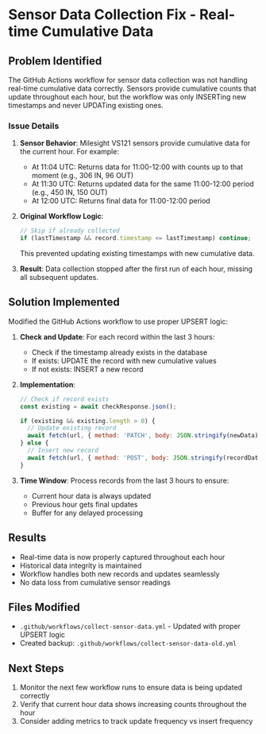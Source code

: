 # Sensor Data Collection Fix - Real-time Cumulative Data

## Problem Identified

The GitHub Actions workflow for sensor data collection was not handling real-time cumulative data correctly. Sensors provide cumulative counts that update throughout each hour, but the workflow was only INSERTing new timestamps and never UPDATing existing ones.

### Issue Details

1. **Sensor Behavior**: Milesight VS121 sensors provide cumulative data for the current hour. For example:
   - At 11:04 UTC: Returns data for 11:00-12:00 with counts up to that moment (e.g., 306 IN, 96 OUT)
   - At 11:30 UTC: Returns updated data for the same 11:00-12:00 period (e.g., 450 IN, 150 OUT)
   - At 12:00 UTC: Returns final data for 11:00-12:00 period

2. **Original Workflow Logic**:
   ```javascript
   // Skip if already collected
   if (lastTimestamp && record.timestamp <= lastTimestamp) continue;
   ```
   This prevented updating existing timestamps with new cumulative data.

3. **Result**: Data collection stopped after the first run of each hour, missing all subsequent updates.

## Solution Implemented

Modified the GitHub Actions workflow to use proper UPSERT logic:

1. **Check and Update**: For each record within the last 3 hours:
   - Check if the timestamp already exists in the database
   - If exists: UPDATE the record with new cumulative values
   - If not exists: INSERT a new record

2. **Implementation**:
   ```javascript
   // Check if record exists
   const existing = await checkResponse.json();
   
   if (existing && existing.length > 0) {
     // Update existing record
     await fetch(url, { method: 'PATCH', body: JSON.stringify(newData) });
   } else {
     // Insert new record
     await fetch(url, { method: 'POST', body: JSON.stringify(recordData) });
   }
   ```

3. **Time Window**: Process records from the last 3 hours to ensure:
   - Current hour data is always updated
   - Previous hour gets final updates
   - Buffer for any delayed processing

## Results

- Real-time data is now properly captured throughout each hour
- Historical data integrity is maintained
- Workflow handles both new records and updates seamlessly
- No data loss from cumulative sensor readings

## Files Modified

- `.github/workflows/collect-sensor-data.yml` - Updated with proper UPSERT logic
- Created backup: `.github/workflows/collect-sensor-data-old.yml`

## Next Steps

1. Monitor the next few workflow runs to ensure data is being updated correctly
2. Verify that current hour data shows increasing counts throughout the hour
3. Consider adding metrics to track update frequency vs insert frequency